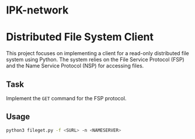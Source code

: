 # IPK-network

# Distributed File System Client

This project focuses on implementing a client for a read-only distributed file system using Python. The system relies on the File Service Protocol (FSP) and the Name Service Protocol (NSP) for accessing files.

## Task

Implement the `GET` command for the FSP protocol.

## Usage

```bash
python3 fileget.py -f <SURL> -n <NAMESERVER>
